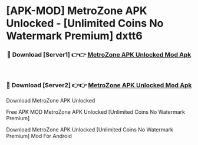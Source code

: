 # [APK-MOD] MetroZone APK Unlocked - [Unlimited Coins No Watermark Premium] dxtt6



<div align="center">
<h3>🔴 Download [Server1] 👉👉 <a href="https://momento.my/?title=MetroZone_APK_Unlocked">MetroZone APK Unlocked Mod Apk</a></h3><br>

<h3>🔴 Download [Server2] 👉👉 <a href="https://momento.my/?title=MetroZone_APK_Unlocked">MetroZone APK Unlocked Mod Apk</a></h3>
</div>



Download MetroZone APK Unlocked 

Free APK MOD MetroZone APK Unlocked [Unlimited Coins No Watermark Premium]

Download MetroZone APK Unlocked [Unlimited Coins No Watermark Premium] Mod For Android
